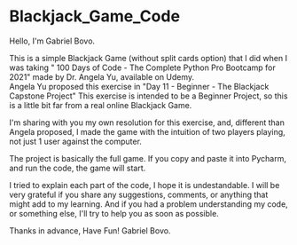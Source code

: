 # Blackjack_Game_Code

Hello, I'm Gabriel Bovo.

This is a simple Blackjack Game (without split cards option) that I did when I was taking " 100 Days of Code - The Complete Python Pro Bootcamp for 2021" made by Dr. Angela Yu, available on Udemy.  
Angela Yu proposed this exercise in "Day 11 - Beginner - The Blackjack Capstone Project"
This exercise is intended to be a Beginner Project, so this is a little bit far from a real online Blackjack Game.

I'm sharing with you my own resolution for this exercise, and, different than Angela proposed, I made the game with the intuition of two players playing, not just 1 user against the computer.

The project is basically the full game. If you copy and paste it into Pycharm, and run the code, the game will start.

I tried to explain each part of the code, I hope it is undestandable. 
I will be very grateful if you share any suggestions, comments, or anything that might add to my learning.
And if you had a problem understanding my code, or something else, I'll try to help you as soon as possible.

Thanks in advance,
Have Fun!
Gabriel Bovo.
